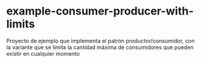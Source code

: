 # example-consumer-producer-with-limits
Proyecto de ejemplo que implementa el patrón productor/consumidor, con la variante que se limita la cantidad máxima de consumidores que pueden existir en cualquier momento
